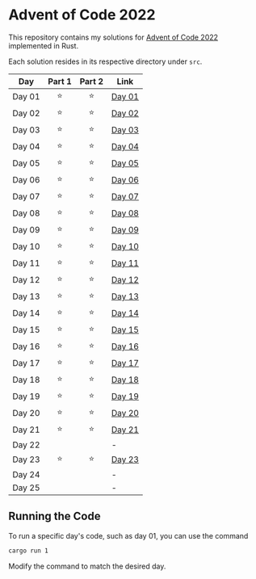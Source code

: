 # Advent of Code 2022

This repository contains my solutions for [Advent of Code 2022](https://adventofcode.com/2022) implemented in Rust.

Each solution resides in its respective directory under `src`.

| Day    |  Part 1  |  Part 2  | Link                 |
|--------|:--------:|:--------:|----------------------|
| Day 01 |    ⭐     |    ⭐     | [Day 01](src/day_01) |
| Day 02 |    ⭐     |    ⭐     | [Day 02](src/day_02) |
| Day 03 |    ⭐     |    ⭐     | [Day 03](src/day_03) |
| Day 04 |    ⭐     |    ⭐     | [Day 04](src/day_04) |
| Day 05 |    ⭐     |    ⭐     | [Day 05](src/day_05) |
| Day 06 |    ⭐     |    ⭐     | [Day 06](src/day_06) |
| Day 07 |    ⭐     |    ⭐     | [Day 07](src/day_07) |
| Day 08 |    ⭐     |    ⭐     | [Day 08](src/day_08) |
| Day 09 |    ⭐     |    ⭐     | [Day 09](src/day_09) |
| Day 10 |    ⭐     |    ⭐     | [Day 10](src/day_10) |
| Day 11 |    ⭐     |    ⭐     | [Day 11](src/day_11) |
| Day 12 |    ⭐     |    ⭐     | [Day 12](src/day_12) |
| Day 13 |    ⭐     |    ⭐     | [Day 13](src/day_13) |
| Day 14 |    ⭐     |    ⭐     | [Day 14](src/day_14) |
| Day 15 |    ⭐     |    ⭐     | [Day 15](src/day_15) |
| Day 16 |    ⭐     |    ⭐     | [Day 16](src/day_16) |
| Day 17 |    ⭐     |    ⭐     | [Day 17](src/day_17) |
| Day 18 |    ⭐     |    ⭐     | [Day 18](src/day_18) |
| Day 19 |    ⭐     |    ⭐     | [Day 19](src/day_19) |
| Day 20 |    ⭐     |    ⭐     | [Day 20](src/day_20) |
| Day 21 |    ⭐     |    ⭐     | [Day 21](src/day_21) |
| Day 22 |          |          | -                    |
| Day 23 |    ⭐     |    ⭐     | [Day 23](src/day_23) |
| Day 24 |          |          | -                    |
| Day 25 |          |          | -                    |

## Running the Code
To run a specific day's code, such as day 01, you can use the command
``` bash 
cargo run 1
```
Modify the command to match the desired day.
